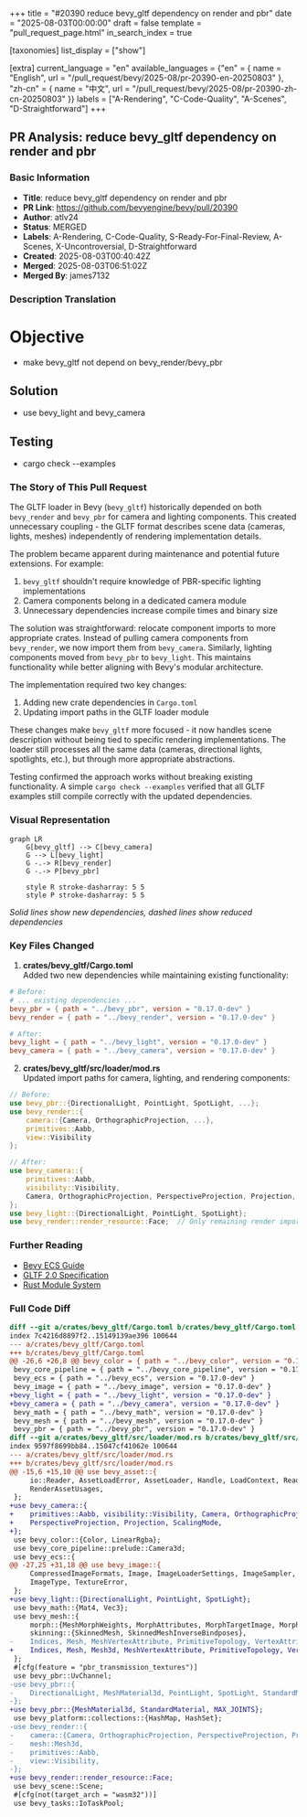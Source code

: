 +++
title = "#20390 reduce bevy_gltf dependency on render and pbr"
date = "2025-08-03T00:00:00"
draft = false
template = "pull_request_page.html"
in_search_index = true

[taxonomies]
list_display = ["show"]

[extra]
current_language = "en"
available_languages = {"en" = { name = "English", url = "/pull_request/bevy/2025-08/pr-20390-en-20250803" }, "zh-cn" = { name = "中文", url = "/pull_request/bevy/2025-08/pr-20390-zh-cn-20250803" }}
labels = ["A-Rendering", "C-Code-Quality", "A-Scenes", "D-Straightforward"]
+++

## PR Analysis: reduce bevy_gltf dependency on render and pbr

### Basic Information
- **Title**: reduce bevy_gltf dependency on render and pbr
- **PR Link**: https://github.com/bevyengine/bevy/pull/20390
- **Author**: atlv24
- **Status**: MERGED
- **Labels**: A-Rendering, C-Code-Quality, S-Ready-For-Final-Review, A-Scenes, X-Uncontroversial, D-Straightforward
- **Created**: 2025-08-03T00:40:42Z
- **Merged**: 2025-08-03T06:51:02Z
- **Merged By**: james7132

### Description Translation
# Objective
- make bevy_gltf not depend on bevy_render/bevy_pbr

## Solution
- use bevy_light and bevy_camera

## Testing
- cargo check --examples

### The Story of This Pull Request

The GLTF loader in Bevy (`bevy_gltf`) historically depended on both `bevy_render` and `bevy_pbr` for camera and lighting components. This created unnecessary coupling - the GLTF format describes scene data (cameras, lights, meshes) independently of rendering implementation details. 

The problem became apparent during maintenance and potential future extensions. For example:
1. `bevy_gltf` shouldn't require knowledge of PBR-specific lighting implementations
2. Camera components belong in a dedicated camera module
3. Unnecessary dependencies increase compile times and binary size

The solution was straightforward: relocate component imports to more appropriate crates. Instead of pulling camera components from `bevy_render`, we now import them from `bevy_camera`. Similarly, lighting components moved from `bevy_pbr` to `bevy_light`. This maintains functionality while better aligning with Bevy's modular architecture.

The implementation required two key changes:
1. Adding new crate dependencies in `Cargo.toml`
2. Updating import paths in the GLTF loader module

These changes make `bevy_gltf` more focused - it now handles scene description without being tied to specific rendering implementations. The loader still processes all the same data (cameras, directional lights, spotlights, etc.), but through more appropriate abstractions.

Testing confirmed the approach works without breaking existing functionality. A simple `cargo check --examples` verified that all GLTF examples still compile correctly with the updated dependencies.

### Visual Representation
```mermaid
graph LR
    G[bevy_gltf] --> C[bevy_camera]
    G --> L[bevy_light]
    G -.-> R[bevy_render]
    G -.-> P[bevy_pbr]
    
    style R stroke-dasharray: 5 5
    style P stroke-dasharray: 5 5
```
*Solid lines show new dependencies, dashed lines show reduced dependencies*

### Key Files Changed

1. **crates/bevy_gltf/Cargo.toml**  
   Added two new dependencies while maintaining existing functionality:
```toml
# Before:
# ... existing dependencies ...
bevy_pbr = { path = "../bevy_pbr", version = "0.17.0-dev" }
bevy_render = { path = "../bevy_render", version = "0.17.0-dev" }

# After:
bevy_light = { path = "../bevy_light", version = "0.17.0-dev" }
bevy_camera = { path = "../bevy_camera", version = "0.17.0-dev" }
```

2. **crates/bevy_gltf/src/loader/mod.rs**  
   Updated import paths for camera, lighting, and rendering components:
```rust
// Before:
use bevy_pbr::{DirectionalLight, PointLight, SpotLight, ...};
use bevy_render::{
    camera::{Camera, OrthographicProjection, ...},
    primitives::Aabb,
    view::Visibility
};

// After:
use bevy_camera::{
    primitives::Aabb, 
    visibility::Visibility,
    Camera, OrthographicProjection, PerspectiveProjection, Projection, ScalingMode
};
use bevy_light::{DirectionalLight, PointLight, SpotLight};
use bevy_render::render_resource::Face;  // Only remaining render import
```

### Further Reading
- [Bevy ECS Guide](https://bevyengine.org/learn/book/getting-started/ecs/)
- [GLTF 2.0 Specification](https://registry.khronos.org/glTF/specs/2.0/glTF-2.0.html)
- [Rust Module System](https://doc.rust-lang.org/book/ch07-02-defining-modules-to-control-scope-and-privacy.html)

### Full Code Diff
```diff
diff --git a/crates/bevy_gltf/Cargo.toml b/crates/bevy_gltf/Cargo.toml
index 7c4216d8897f2..15149139ae396 100644
--- a/crates/bevy_gltf/Cargo.toml
+++ b/crates/bevy_gltf/Cargo.toml
@@ -26,6 +26,8 @@ bevy_color = { path = "../bevy_color", version = "0.17.0-dev" }
 bevy_core_pipeline = { path = "../bevy_core_pipeline", version = "0.17.0-dev" }
 bevy_ecs = { path = "../bevy_ecs", version = "0.17.0-dev" }
 bevy_image = { path = "../bevy_image", version = "0.17.0-dev" }
+bevy_light = { path = "../bevy_light", version = "0.17.0-dev" }
+bevy_camera = { path = "../bevy_camera", version = "0.17.0-dev" }
 bevy_math = { path = "../bevy_math", version = "0.17.0-dev" }
 bevy_mesh = { path = "../bevy_mesh", version = "0.17.0-dev" }
 bevy_pbr = { path = "../bevy_pbr", version = "0.17.0-dev" }
diff --git a/crates/bevy_gltf/src/loader/mod.rs b/crates/bevy_gltf/src/loader/mod.rs
index 9597f8699bb84..15047cf41062e 100644
--- a/crates/bevy_gltf/src/loader/mod.rs
+++ b/crates/bevy_gltf/src/loader/mod.rs
@@ -15,6 +15,10 @@ use bevy_asset::{
     io::Reader, AssetLoadError, AssetLoader, Handle, LoadContext, ReadAssetBytesError,
     RenderAssetUsages,
 };
+use bevy_camera::{
+    primitives::Aabb, visibility::Visibility, Camera, OrthographicProjection,
+    PerspectiveProjection, Projection, ScalingMode,
+};
 use bevy_color::{Color, LinearRgba};
 use bevy_core_pipeline::prelude::Camera3d;
 use bevy_ecs::{
@@ -27,25 +31,18 @@ use bevy_image::{
     CompressedImageFormats, Image, ImageLoaderSettings, ImageSampler, ImageSamplerDescriptor,
     ImageType, TextureError,
 };
+use bevy_light::{DirectionalLight, PointLight, SpotLight};
 use bevy_math::{Mat4, Vec3};
 use bevy_mesh::{
     morph::{MeshMorphWeights, MorphAttributes, MorphTargetImage, MorphWeights},
     skinning::{SkinnedMesh, SkinnedMeshInverseBindposes},
-    Indices, Mesh, MeshVertexAttribute, PrimitiveTopology, VertexAttributeValues,
+    Indices, Mesh, Mesh3d, MeshVertexAttribute, PrimitiveTopology, VertexAttributeValues,
 };
 #[cfg(feature = "pbr_transmission_textures")]
 use bevy_pbr::UvChannel;
-use bevy_pbr::{
-    DirectionalLight, MeshMaterial3d, PointLight, SpotLight, StandardMaterial, MAX_JOINTS,
-};
+use bevy_pbr::{MeshMaterial3d, StandardMaterial, MAX_JOINTS};
 use bevy_platform::collections::{HashMap, HashSet};
-use bevy_render::{
-    camera::{Camera, OrthographicProjection, PerspectiveProjection, Projection, ScalingMode},
-    mesh::Mesh3d,
-    primitives::Aabb,
-    view::Visibility,
-};
+use bevy_render::render_resource::Face;
 use bevy_scene::Scene;
 #[cfg(not(target_arch = "wasm32"))]
 use bevy_tasks::IoTaskPool;
```